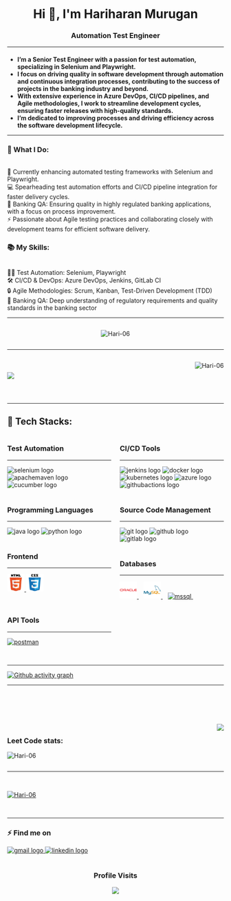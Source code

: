<h1 align="center">Hi 👋, I'm Hariharan Murugan</h1>
<h3 align="center">Automation Test Engineer</h3>

<hr>
<h4 align="left">
<ul>
<li>I’m a Senior Test Engineer with a passion for test automation, specializing in Selenium and Playwright.</li>
<li>I focus on driving quality in software development through automation and continuous integration processes, contributing to the success of projects in the banking industry and beyond.</li>
<li>With extensive experience in Azure DevOps, CI/CD pipelines, and Agile methodologies, I work to streamline development cycles, ensuring faster releases with high-quality standards.</li>
<li>I’m dedicated to improving processes and driving efficiency across the software development lifecycle.</li>
</ul>
<hr>

### 🚀 What I Do:
<br>🌱 Currently enhancing automated testing frameworks with Selenium and Playwright.
<br>💻 Spearheading test automation efforts and CI/CD pipeline integration for faster delivery cycles.
<br>🏦 Banking QA: Ensuring quality in highly regulated banking applications, with a focus on process improvement.
<br>⚡ Passionate about Agile testing practices and collaborating closely with development teams for efficient software delivery.

### 📚 My Skills:
<br>🧑‍💻 Test Automation: Selenium, Playwright
<br>🛠 CI/CD & DevOps: Azure DevOps, Jenkins, GitLab CI
<br>🔒 Agile Methodologies: Scrum, Kanban, Test-Driven Development (TDD)
<br>🧠 Banking QA: Deep understanding of regulatory requirements and quality standards in the banking sector

</h4><hr>

<div align="center">
  <p style="display: inline-block;" align="center">
<img src="https://nirzak-streak-stats.vercel.app/?user=Hari-06&theme=default&hide_border=true" alt="Hari-06" />
    </p>
</div>

<hr>
<div style="display: flex; justify-content: space-between; align-items: center;">
  <!-- Left div -->
 <div>
    <p style="display: inline-block;">
        <img src ="https://github-contributor-stats.vercel.app/api?username=Hari-06&limit=5&hide_border=true&theme=shadow_green&combine_all_yearly_contributions=true" />
    </p>      
  </div>  

  <!-- Right div -->
  <div>
    <p style="display: inline-block; margin-bottom: 65px;">
      <img src="https://github-readme-stats.vercel.app/api?username=Hari-06&show_icons=true&include_all_commits=true&hide_border=true&count_private=true&cache_seconds=86400&theme=shadow_green" alt="Hari-06" />
    </p>
  </div>
</div>

<hr>

## 🚀 Tech Stacks:
<div style="display: flex; flex-wrap: wrap; justify-content: space-between;">
  <!-- Left Column -->

  <div style="flex: 1; padding-right: 10px;">
    <h3>Test Automation</h3>
    <hr>
    <div align="left">
     <img src="https://cdn.simpleicons.org/selenium/43B02A" height="30" alt="selenium logo"  />
      <img src="https://cdn.simpleicons.org/apachemaven/C71A36" height="30" alt="apachemaven logo"  />
      <img src="https://cdn.simpleicons.org/cucumber/23D96C" height="30" alt="cucumber logo"  />
    </div> <br>
    <h3>Programming Languages</h3>
    <hr>
    <div align="left">
      <img src="https://cdn.jsdelivr.net/gh/devicons/devicon/icons/java/java-original.svg" height="30" alt="java logo" />
      <img src="https://cdn.jsdelivr.net/gh/devicons/devicon/icons/python/python-original.svg" height="30" alt="python logo" />
    </div>
    <br>
    <h3>Frontend</h3>
    <hr>
    <p align="left">
      <a href="https://www.w3.org/html/" target="_blank" rel="noreferrer"> <img src="https://raw.githubusercontent.com/devicons/devicon/master/icons/html5/html5-original-wordmark.svg" alt="html5" width="40" height="40"/> </a>
      <a href="https://www.w3schools.com/css/" target="_blank" rel="noreferrer"> <img src="https://raw.githubusercontent.com/devicons/devicon/master/icons/css3/css3-original-wordmark.svg" alt="css3" width="40" height="40"/> </a>
    </p>
    <br>
    <h3>API Tools</h3>
    <hr>
    <p align="left">
      <a href="https://postman.com" target="_blank" rel="noreferrer"> <img src="https://www.vectorlogo.zone/logos/getpostman/getpostman-icon.svg" alt="postman" width="40" height="40"/> </a>
    </p>
    <br>
  </div>
  <!-- Right Column -->
  <div style="flex: 1; padding-left: 10px;">
    <h3>CI/CD Tools</h3>
    <hr>
    <div align="left">
      <img src="https://skillicons.dev/icons?i=jenkins" height="30" alt="jenkins logo" />
      <img src="https://cdn.jsdelivr.net/gh/devicons/devicon/icons/docker/docker-original.svg" height="30" alt="docker logo" />
      <img src="https://cdn.jsdelivr.net/gh/devicons/devicon/icons/kubernetes/kubernetes-plain.svg" height="30" alt="kubernetes logo" />
      <img src="https://cdn.jsdelivr.net/gh/devicons/devicon/icons/azure/azure-original.svg" height="30" alt="azure logo" />
      <img src="https://skillicons.dev/icons?i=githubactions" height="30" alt="githubactions logo" />
    </div><br>
    <h3>Source Code Management</h3>
    <hr>
    <div align="left">
      <img src="https://skillicons.dev/icons?i=git" height="30" alt="git logo"  />
      <img src="https://skillicons.dev/icons?i=github" height="30" alt="github logo"  />
      <img src="https://cdn.simpleicons.org/gitlab/FC6D26" height="30" alt="gitlab logo"  />
    </div><br>    
    <h3>Databases</h3>
    <hr>
    <p align="left">
      <a href="https://www.oracle.com/" target="_blank" rel="noreferrer"> <img src="https://raw.githubusercontent.com/devicons/devicon/master/icons/oracle/oracle-original.svg" alt="oracle" width="40" height="40"/> </a> &nbsp;&nbsp;
      <a href="https://www.mysql.com/" target="_blank" rel="noreferrer"> <img src="https://raw.githubusercontent.com/devicons/devicon/master/icons/mysql/mysql-original-wordmark.svg" alt="mysql" width="40" height="40"/> </a> &nbsp;&nbsp;
      <a href="https://www.microsoft.com/en-us/sql-server" target="_blank" rel="noreferrer"> <img src="https://www.svgrepo.com/show/303229/microsoft-sql-server-logo.svg" alt="mssql" width="40" height="40"/> </a> &nbsp; &nbsp;
    </p>
    <br>
  </div>
</div>
<hr>

[![Github activity graph](https://github-readme-activity-graph.vercel.app/graph?username=Hari-06&bg_color=f2f2f2&color=000000&line=008f1d&point=009e61&area=true&hide_border=true)](https://github.com/ashutosh00710/github-readme-activity-graph)

<hr>
<div style="display: flex; justify-content: space-between; align-items: center;">
  <!-- Left div -->
  <div>
    <p style="display: inline-block; margin-bottom: 65px;"> <h3>Leet Code stats:</h3>
      <img src="https://leetcard.jacoblin.cool/Hari-06?theme=light&font=Trykker" alt="Hari-06" />
    </p>
  </div>
  <!-- Right div -->
  <div>
    <p style="display: inline-block;">
        <img src ="https://github-readme-stats.vercel.app/api/top-langs/?username=Hari-06&theme=shadow_green&hide_border=true&include_all_commits=true&count_private=true&layout=compact" />
    </p>      
  </div>  
</div>
<hr><br>

<p><a href="https://github.com/ryo-ma/github-profile-trophy"><img src="https://github-profile-trophy.vercel.app/?username=Hari-06" alt="Hari-06" /></a></p>

<br><hr>

### ⚡️ Find me on

<div align="left">
  <a href="hariharan.hari6@gmail.com" target="_blank">
    <img src="https://img.shields.io/static/v1?message=Gmail&logo=gmail&label=&color=D14836&logoColor=white&labelColor=&style=for-the-badge" height="35" alt="gmail logo"  />
  </a>
  <a href="https://www.linkedin.com/in/hari1166/" target="_blank">
    <img src="https://img.shields.io/static/v1?message=LinkedIn&logo=linkedin&label=&color=0077B5&logoColor=white&labelColor=&style=for-the-badge" height="35" alt="linkedin logo"  />
  </a>
</div>

<br>
<div align="center"><h3>Profile Visits</h3>
  <img src="https://profile-counter.glitch.me/Hari-06/count.svg?"  />
</div>

###




